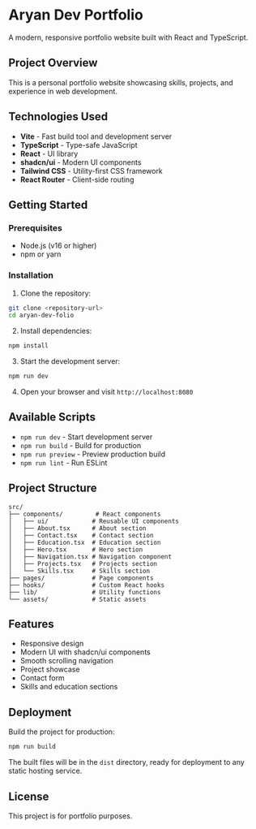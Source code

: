 # Aryan Dev Portfolio

A modern, responsive portfolio website built with React and TypeScript.

## Project Overview

This is a personal portfolio website showcasing skills, projects, and experience in web development.

## Technologies Used

- **Vite** - Fast build tool and development server
- **TypeScript** - Type-safe JavaScript
- **React** - UI library
- **shadcn/ui** - Modern UI components
- **Tailwind CSS** - Utility-first CSS framework
- **React Router** - Client-side routing

## Getting Started

### Prerequisites

- Node.js (v16 or higher)
- npm or yarn

### Installation

1. Clone the repository:
```bash
git clone <repository-url>
cd aryan-dev-folio
```

2. Install dependencies:
```bash
npm install
```

3. Start the development server:
```bash
npm run dev
```

4. Open your browser and visit `http://localhost:8080`

## Available Scripts

- `npm run dev` - Start development server
- `npm run build` - Build for production
- `npm run preview` - Preview production build
- `npm run lint` - Run ESLint

## Project Structure

```
src/
├── components/         # React components
│   ├── ui/            # Reusable UI components
│   ├── About.tsx      # About section
│   ├── Contact.tsx    # Contact section
│   ├── Education.tsx  # Education section
│   ├── Hero.tsx       # Hero section
│   ├── Navigation.tsx # Navigation component
│   ├── Projects.tsx   # Projects section
│   └── Skills.tsx     # Skills section
├── pages/             # Page components
├── hooks/             # Custom React hooks
├── lib/               # Utility functions
└── assets/            # Static assets
```

## Features

- Responsive design
- Modern UI with shadcn/ui components
- Smooth scrolling navigation
- Project showcase
- Contact form
- Skills and education sections

## Deployment

Build the project for production:

```bash
npm run build
```

The built files will be in the `dist` directory, ready for deployment to any static hosting service.

## License

This project is for portfolio purposes.
